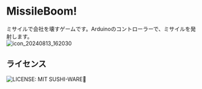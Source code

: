 # MissileBoom!  
ミサイルで会社を壊すゲームです。Arduinoのコントローラーで、ミサイルを発射します。  
![icon_20240813_162030](https://github.com/user-attachments/assets/5f67dcd1-cf49-49eb-b9a3-be601951c39c)  

## ライセンス 
![LICENSE: MIT SUSHI-WARE🍣](https://raw.githubusercontent.com/watasuke102/mit-sushi-ware/master/MIT-SUSHI-WARE.svg)
